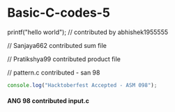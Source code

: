 # Basic-C-codes-5
printf("hello world");
// contributed by abhishek1955555


// Sanjaya662 contributed sum file

// Pratikshya99 contributed product file

// pattern.c contributed - san 98

``` Javascript
console.log("Hacktoberfest Accepted - ASM 098");
```

#### ANG 98 contributed input.c
